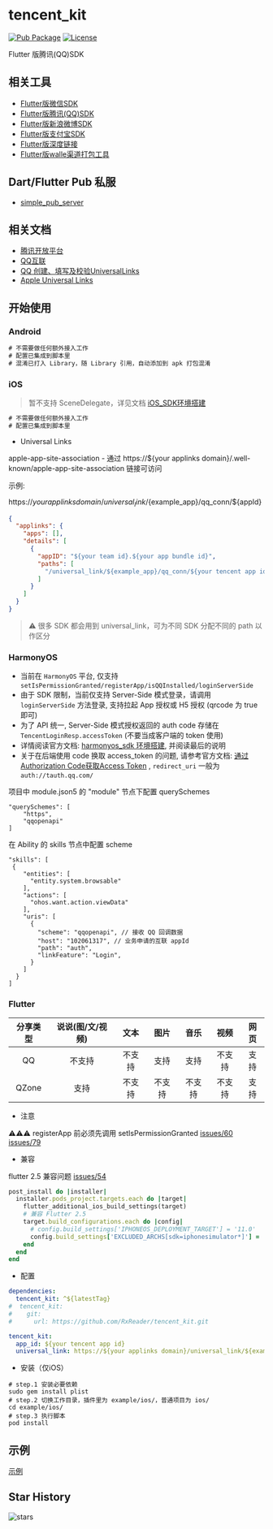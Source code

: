 # tencent_kit

[![Pub Package](https://img.shields.io/pub/v/tencent_kit.svg)](https://pub.dev/packages/tencent_kit)
[![License](https://img.shields.io/github/license/RxReader/tencent_kit)](https://github.com/RxReader/tencent_kit/blob/master/LICENSE)

Flutter 版腾讯(QQ)SDK

## 相关工具

* [Flutter版微信SDK](https://github.com/RxReader/wechat_kit)
* [Flutter版腾讯(QQ)SDK](https://github.com/RxReader/tencent_kit)
* [Flutter版新浪微博SDK](https://github.com/RxReader/weibo_kit)
* [Flutter版支付宝SDK](https://github.com/RxReader/alipay_kit)
* [Flutter版深度链接](https://github.com/RxReader/link_kit)
* [Flutter版walle渠道打包工具](https://github.com/RxReader/walle_kit)

## Dart/Flutter Pub 私服

* [simple_pub_server](https://github.com/RxReader/simple_pub_server)

## 相关文档

* [腾讯开放平台](https://open.tencent.com/)
* [QQ互联](http://wiki.connect.qq.com/)
* [QQ 创建、填写及校验UniversalLinks](https://wiki.connect.qq.com/%E5%A1%AB%E5%86%99%E5%8F%8A%E6%A0%A1%E9%AA%8Cuniversallinks)
* [Apple Universal Links](https://developer.apple.com/library/archive/documentation/General/Conceptual/AppSearch/UniversalLinks.html)

## 开始使用

### Android

```txt
# 不需要做任何额外接入工作
# 配置已集成到脚本里
# 混淆已打入 Library，随 Library 引用，自动添加到 apk 打包混淆
```

### iOS

> 暂不支持 SceneDelegate，详见文档 [iOS_SDK环境搭建](https://wiki.connect.qq.com/ios_sdk%e7%8e%af%e5%a2%83%e6%90%ad%e5%bb%ba)

```txt
# 不需要做任何额外接入工作
# 配置已集成到脚本里
```

* Universal Links

apple-app-site-association - 通过 https://${your applinks domain}/.well-known/apple-app-site-association 链接可访问

示例:

https://${your applinks domain}/universal_link/${example_app}/qq_conn/${appId}

```json
{
  "applinks": {
    "apps": [],
    "details": [
      {
        "appID": "${your team id}.${your app bundle id}",
        "paths": [
          "/universal_link/${example_app}/qq_conn/${your tencent app id}/*"
        ]
      }
    ]
  }
}
```

> ⚠️ 很多 SDK 都会用到 universal_link，可为不同 SDK 分配不同的 path 以作区分

### HarmonyOS

* 当前在 `HarmonyOS` 平台, 仅支持 `setIsPermissionGranted/registerApp/isQQInstalled/loginServerSide`
* 由于 SDK 限制，当前仅支持 Server-Side 模式登录，请调用 `loginServerSide` 方法登录, 支持拉起 App 授权或 H5 授权 (qrcode 为 true 即可)
* 为了 API 统一, Server-Side 模式授权返回的 auth code 存储在 `TencentLoginResp.accessToken` (不要当成客户端的 token 使用)
* 详情阅读官方文档: [harmonyos_sdk 环境搭建](https://wiki.connect.qq.com/harmonyos_sdk%e7%8e%af%e5%a2%83%e6%90%ad%e5%bb%ba), 并阅读最后的说明
* 关于在后端使用 code 换取 access_token 的问题, 请参考官方文档: [通过Authorization Code获取Access Token](https://wiki.connect.qq.com/%E4%BD%BF%E7%94%A8authorization_code%E8%8E%B7%E5%8F%96access_token#:~:text=Step2%EF%BC%9A%E9%80%9A%E8%BF%87Authorization%20Code%E8%8E%B7%E5%8F%96Access%20Token) , `redirect_uri` 一般为 `auth://tauth.qq.com/`

项目中 module.json5 的 "module" 节点下配置 querySchemes

```json5
"querySchemes": [
    "https",
    "qqopenapi"
]
```

在 Ability 的 skills 节点中配置 scheme

```json5
"skills": [
 {
    "entities": [
      "entity.system.browsable"
    ],
    "actions": [
      "ohos.want.action.viewData"
    ],
    "uris": [
      {
        "scheme": "qqopenapi", // 接收 QQ 回调数据
        "host": "102061317", // 业务申请的互联 appId
        "path": "auth",
        "linkFeature": "Login",
      }
    ]
  }
]
```

### Flutter

|分享类型|说说(图/文/视频)|文本|图片|音乐|视频|网页|
|:---:|:---:|:---:|:---:|:---:|:---:|:---:|
|QQ|不支持|不支持|支持|支持|不支持|支持|
|QZone|支持|不支持|不支持|不支持|不支持|支持|

* 注意

⚠️⚠️⚠️ registerApp 前必须先调用 setIsPermissionGranted [issues/60](https://github.com/RxReader/tencent_kit/issues/60) [issues/79](https://github.com/RxReader/tencent_kit/issues/79)

* 兼容

flutter 2.5 兼容问题 [issues/54](https://github.com/RxReader/tencent_kit/issues/54)

```ruby
post_install do |installer|
  installer.pods_project.targets.each do |target|
    flutter_additional_ios_build_settings(target)
    # 兼容 Flutter 2.5
    target.build_configurations.each do |config|
      # config.build_settings['IPHONEOS_DEPLOYMENT_TARGET'] = '11.0'
      config.build_settings['EXCLUDED_ARCHS[sdk=iphonesimulator*]'] = 'i386 arm64'
    end
  end
end
```

* 配置

```yaml
dependencies:
  tencent_kit: ^${latestTag}
#  tencent_kit:
#    git:
#      url: https://github.com/RxReader/tencent_kit.git

tencent_kit:
  app_id: ${your tencent app id}
  universal_link: https://${your applinks domain}/universal_link/${example_app}/qq_conn/${your tencent app id}/ # 可选项目
```

* 安装（仅iOS）

```shell
# step.1 安装必要依赖
sudo gem install plist
# step.2 切换工作目录，插件里为 example/ios/，普通项目为 ios/
cd example/ios/
# step.3 执行脚本
pod install
```

## 示例

[示例](./example/lib/main.dart)

## Star History

![stars](https://starchart.cc/rxreader/tencent_kit.svg)
